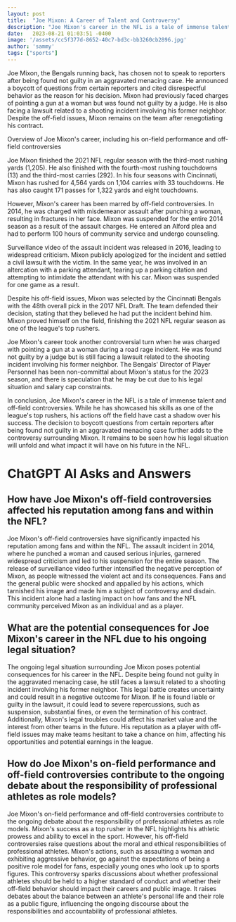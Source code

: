 ```yaml
---
layout: post
title:  "Joe Mixon: A Career of Talent and Controversy"
description: "Joe Mixon's career in the NFL is a tale of immense talent and off-field controversies. While he has showcased his skills as one of the league's top rushers, his actions off the field have cast a shadow over his success."
date:   2023-08-21 01:03:51 -0400
image: '/assets/cc5f377d-8652-40c7-bd3c-bb3260cb2896.jpg'
author: 'sammy'
tags: ["sports"]
---
```


Joe Mixon, the Bengals running back, has chosen not to speak to reporters after being found not guilty in an aggravated menacing case. He announced a boycott of questions from certain reporters and cited disrespectful behavior as the reason for his decision. Mixon had previously faced charges of pointing a gun at a woman but was found not guilty by a judge. He is also facing a lawsuit related to a shooting incident involving his former neighbor. Despite the off-field issues, Mixon remains on the team after renegotiating his contract.

Overview of Joe Mixon's career, including his on-field performance and off-field controversies

Joe Mixon finished the 2021 NFL regular season with the third-most rushing yards (1,205). He also finished with the fourth-most rushing touchdowns (13) and the third-most carries (292). In his four seasons with Cincinnati, Mixon has rushed for 4,564 yards on 1,104 carries with 33 touchdowns. He has also caught 171 passes for 1,322 yards and eight touchdowns.

However, Mixon's career has been marred by off-field controversies. In 2014, he was charged with misdemeanor assault after punching a woman, resulting in fractures in her face. Mixon was suspended for the entire 2014 season as a result of the assault charges. He entered an Alford plea and had to perform 100 hours of community service and undergo counseling.

Surveillance video of the assault incident was released in 2016, leading to widespread criticism. Mixon publicly apologized for the incident and settled a civil lawsuit with the victim. In the same year, he was involved in an altercation with a parking attendant, tearing up a parking citation and attempting to intimidate the attendant with his car. Mixon was suspended for one game as a result.

Despite his off-field issues, Mixon was selected by the Cincinnati Bengals with the 48th overall pick in the 2017 NFL Draft. The team defended their decision, stating that they believed he had put the incident behind him. Mixon proved himself on the field, finishing the 2021 NFL regular season as one of the league's top rushers.

Joe Mixon's career took another controversial turn when he was charged with pointing a gun at a woman during a road rage incident. He was found not guilty by a judge but is still facing a lawsuit related to the shooting incident involving his former neighbor. The Bengals' Director of Player Personnel has been non-committal about Mixon's status for the 2023 season, and there is speculation that he may be cut due to his legal situation and salary cap constraints.

In conclusion, Joe Mixon's career in the NFL is a tale of immense talent and off-field controversies. While he has showcased his skills as one of the league's top rushers, his actions off the field have cast a shadow over his success. The decision to boycott questions from certain reporters after being found not guilty in an aggravated menacing case further adds to the controversy surrounding Mixon. It remains to be seen how his legal situation will unfold and what impact it will have on his future in the NFL.


# ChatGPT AI Asks and Answers
## How have Joe Mixon's off-field controversies affected his reputation among fans and within the NFL?
Joe Mixon's off-field controversies have significantly impacted his reputation among fans and within the NFL. The assault incident in 2014, where he punched a woman and caused serious injuries, garnered widespread criticism and led to his suspension for the entire season. The release of surveillance video further intensified the negative perception of Mixon, as people witnessed the violent act and its consequences. Fans and the general public were shocked and appalled by his actions, which tarnished his image and made him a subject of controversy and disdain. This incident alone had a lasting impact on how fans and the NFL community perceived Mixon as an individual and as a player.

## What are the potential consequences for Joe Mixon's career in the NFL due to his ongoing legal situation?
The ongoing legal situation surrounding Joe Mixon poses potential consequences for his career in the NFL. Despite being found not guilty in the aggravated menacing case, he still faces a lawsuit related to a shooting incident involving his former neighbor. This legal battle creates uncertainty and could result in a negative outcome for Mixon. If he is found liable or guilty in the lawsuit, it could lead to severe repercussions, such as suspension, substantial fines, or even the termination of his contract. Additionally, Mixon's legal troubles could affect his market value and the interest from other teams in the future. His reputation as a player with off-field issues may make teams hesitant to take a chance on him, affecting his opportunities and potential earnings in the league.

## How do Joe Mixon's on-field performance and off-field controversies contribute to the ongoing debate about the responsibility of professional athletes as role models?
Joe Mixon's on-field performance and off-field controversies contribute to the ongoing debate about the responsibility of professional athletes as role models. Mixon's success as a top rusher in the NFL highlights his athletic prowess and ability to excel in the sport. However, his off-field controversies raise questions about the moral and ethical responsibilities of professional athletes. Mixon's actions, such as assaulting a woman and exhibiting aggressive behavior, go against the expectations of being a positive role model for fans, especially young ones who look up to sports figures. This controversy sparks discussions about whether professional athletes should be held to a higher standard of conduct and whether their off-field behavior should impact their careers and public image. It raises debates about the balance between an athlete's personal life and their role as a public figure, influencing the ongoing discourse about the responsibilities and accountability of professional athletes.

